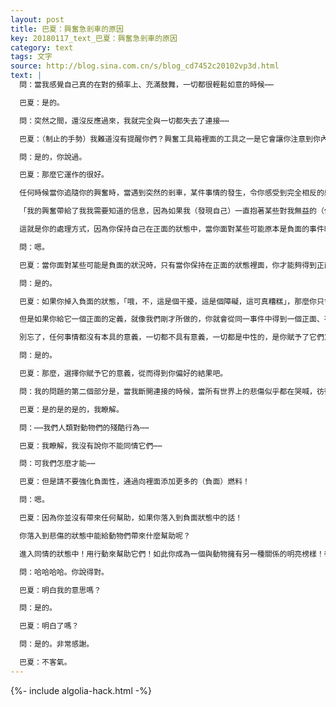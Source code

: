 ```yaml
---
layout: post
title: 巴夏：興奮急剎車的原因
key: 20180117_text_巴夏：興奮急剎車的原因
category: text
tags: 文字
source: http://blog.sina.com.cn/s/blog_cd7452c20102vp3d.html
text: |
  問：當我感覺自己真的在對的頻率上、充滿鼓舞，一切都很輕鬆如意的時候⋯⋯

  巴夏：是的。

  問：突然之間，還沒反應過來，我就完全與一切都失去了連接⋯⋯

  巴夏：（制止的手勢）我難道沒有提醒你們？興奮工具箱裡面的工具之一是它會讓你注意到你內在任何與興奮不一致的（信念），如此你方能將其解決？

  問：是的，你說過。

  巴夏：那麼它運作的很好。

  任何時候當你追隨你的興奮時，當遇到突然的剎車，某件事情的發生，令你感受到完全相反的感覺，這便是你的機會，使得你可以說：「太棒了！它果然很靈！」（觀眾笑）

  「我的興奮帶給了我我需要知道的信息，因為如果我（發現自己）一直抱著某些對我無益的（信念），我就可以讓它們離去，從而增加正能量，讓我的興奮擴展，好耶！」

  這就是你的處理方式，因為你保持自己在正面的狀態中，當你面對某些可能原本是負面的事件時。

  問：嗯。

  巴夏：當你面對某些可能是負面的狀況時，只有當你保持在正面的狀態裡面，你才能夠得到正面的結果。有道理嗎？

  問：是的。

  巴夏：如果你掉入負面的狀態，「哦，不，這是個干擾，這是個障礙，這可真糟糕」，那麼你只會以那種方式來體驗到該機會，以那種負面的方式。

  但是如果你給它一個正面的定義，就像我們剛才所做的，你就會從同一事件中得到一個正面、有益的後果。

  別忘了，任何事情都沒有本具的意義，一切都不具有意義，一切都是中性的，是你賦予了它們意義，但是你賦予它的意義決定了你會得到什麼樣的結果，完全的、徹底的、絕對的。明白嗎？

  問：是的。

  巴夏：那麼，選擇你賦予它的意義，從而得到你偏好的結果吧。

  問：我的問題的第二個部分是，當我斷開連接的時候，當所有世界上的悲傷似乎都在哭喊，彷彿淹沒了一切⋯⋯尤其是世界上的動物們所蒙受的苦難⋯⋯

  巴夏：是的是的是的，我瞭解。

  問：⋯⋯我們人類對動物們的殘酷行為⋯⋯

  巴夏：我瞭解，我沒有說你不能同情它們⋯⋯

  問：可我們怎麼才能⋯⋯

  巴夏：但是請不要強化負面性，通過向裡面添加更多的（負面）燃料！

  問：嗯。

  巴夏：因為你並沒有帶來任何幫助，如果你落入到負面狀態中的話！

  你落入到悲傷的狀態中能給動物們帶來什麼幫助呢？

  進入同情的狀態中！用行動來幫助它們！如此你成為一個與動物擁有另一種關係的明亮榜樣！從而人們可以看到你，說：「噢！看看她所做到的，我們也能做到。「讓我們來把我們與動物的關係變成更加正面、更有愛心、更加平等的關係。」「看看她做的。她是一個榜樣。」但是如果人們看著你只是說「噢，看哪，她只是在那兒傷心難過，她對這些可憐的動物們什麼忙也幫不上。」（觀眾笑）「她的表現可能還不如動物們呢。」「也許動物們需要幫幫她呢。」（觀眾笑）

  問：哈哈哈哈。你說得對。

  巴夏：明白我的意思嗎？

  問：是的。

  巴夏：明白了嗎？

  問：是的。非常感謝。

  巴夏：不客氣。
---
```


{%- include algolia-hack.html -%}

